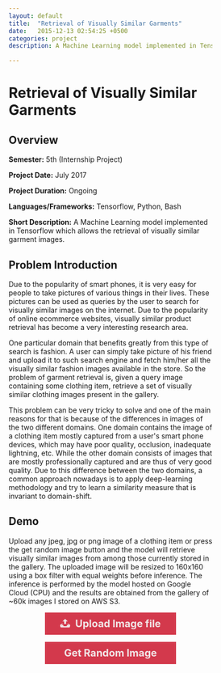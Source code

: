 ```yaml
---
layout: default
title:  "Retrieval of Visually Similar Garments"
date:   2015-12-13 02:54:25 +0500
categories: project
description: A Machine Learning model implemented in Tensorflow which allows the retrieval of visually similar garment images.

---
```

# **Retrieval of Visually Similar Garments**
## **Overview**
**Semester:** 5th (Internship Project)

**Project Date:** July 2017

**Project Duration:** Ongoing

**Languages/Frameworks:** Tensorflow, Python, Bash

**Short Description:** A Machine Learning model implemented in Tensorflow which
allows the retrieval of visually similar garment images.

## **Problem Introduction**
Due to the popularity of smart phones, it is very easy for people to
take pictures of various things in their lives. These pictures can be
used as queries by the user to search for visually similar images on the
internet. Due to the popularity of online ecommerce websites, visually
similar product retrieval has become a very interesting research area.

One particular domain that benefits greatly from this type of search is
fashion. A user can simply take picture of his friend and upload it to
such search engine and fetch him/her all the visually similar fashion
images available in the store. So the problem of garment retrieval is,
given a query image containing some clothing item, retrieve a set of
visually similar clothing images present in the gallery.

This problem can be very tricky to solve and one of the main reasons for
that is because of the differences in images of the two different
domains. One domain contains the image of a clothing item mostly
captured from a user's smart phone devices, which may have poor quality,
occlusion, inadequate lightning, etc. While the other domain consists of
images that are mostly professionally captured and are thus of very good
quality. Due to this difference between the two domains, a common
approach nowadays is to apply deep-learning methodology and try to learn
a similarity measure that is invariant to domain-shift.

## **Demo**
Upload any jpeg, jpg or png image of a clothing item or press the get
random image button and the model will retrieve visually similar images
from among those currently stored in the gallery. The uploaded image will
be resized to 160x160 using a box filter with equal weights before inference.
The inference is performed by the model hosted on Google Cloud (CPU) and the
results are obtained from the gallery of ~60k images I stored on AWS S3.

<style>
* {
    box-sizing: border-box;
}

.row {
    display: -ms-flexbox; /* IE10 */
    display: flex;
    -ms-flex-wrap: wrap; /* IE10 */
    flex-wrap: wrap;
    padding: 0 4px;
}

.column {
    -ms-flex: 25%; /* IE10 */
    flex: 25%;
    max-width: 25%;
    padding: 0 4px;
}

.column img {
    margin-top: 8px;
    vertical-align: middle;
}

@media (max-width: 800px) {
    .column {
        -ms-flex: 50%;
        flex: 50%;
        max-width: 50%;
    }
}


@media (max-width: 600px) {
    .column {
        -ms-flex: 100%;
        flex: 100%;
        max-width: 100%;
    }
}

.btns {
    width: 0.1px;
    height: 0.1px;
    opacity: 0;
    overflow: hidden;
    position: absolute;
    z-index: -1;
}

.btns + label {
    width: 260px;
    max-width: 80% !important;
    font-size: 1.25rem;
    /* 20px */
    font-weight: 700;
    text-overflow: ellipsis;
    white-space: nowrap;
    cursor: pointer;
    display: inline-block;
    overflow: hidden;
    padding: 0.625rem 1.25rem;
    /* 10px 20px */
}

.btns:focus + label,
.btns.has-focus + label{
    outline: 1px dotted #000;
    outline: -webkit-focus-ring-color auto 5px;
}

#file1+ label svg {
    width: 1em;
    height: 1em;
    vertical-align: middle;
    fill: currentColor;
    margin-top: -0.25em;
    /* 4px */
    margin-right: 0.25em;
    /* 4px */
}


.btns + label {
    color: #f1e5e6;
    background-color: #d3394c;
}

.btns:focus + label,
.btns.has-focus + label,
.btns + label:hover {
    background-color: #722040;
}


.btns + label {
	cursor: pointer; /* "hand" cursor */
}

.btns:focus + label {
	outline: 1px dotted #000;
	outline: -webkit-focus-ring-color auto 5px;
}

.center {
    margin: auto;
}

</style>

<form enctype="multipart/form-data" style="text-align: center;">
    <input class="btns" type="file" name="file" id="file1"/>
    <label for="file1"><svg xmlns="http://www.w3.org/2000/svg" width="20" height="17" viewBox="0 0 20 17"><path d="M10 0l-5.2 4.9h3.3v5.1h3.8v-5.1h3.3l-5.2-4.9zm9.3 11.5l-3.2-2.1h-2l3.4 2.6h-3.5c-.1 0-.2.1-.2.1l-.8 2.3h-6l-.8-2.2c-.1-.1-.1-.2-.2-.2h-3.6l3.4-2.6h-2l-3.2 2.1c-.4.3-.7 1-.6 1.5l.6 3.1c.1.5.7.9 1.2.9h16.3c.6 0 1.1-.4 1.3-.9l.6-3.1c.1-.5-.2-1.2-.7-1.5z"/></svg> <span>Upload Image file</span></label>
</form>

<div style="text-align:center;">
    <button class="btns" id="random"></button>
    <label for="random"><span>Get Random Image</span></label>
</div>
<br>

<div style="text-align:center;">
    <img id="src" src=""/>
</div>
          
<br>
<div id="results" class="row">
    <div class="column">
        <img src=""/>
        <img src=""/>
        <img src=""/>
        <img src=""/>
    </div>
    <div class="column">
        <img src=""/>
        <img src=""/>
        <img src=""/>
        <img src=""/>
    </div>
    <div class="column">
        <img src=""/>
        <img src=""/>
        <img src=""/>
        <img src=""/>
    </div>
    <div class="column">
        <img src=""/>
        <img src=""/>
        <img src=""/>
        <img src=""/>
    </div>
</div>
<script>
 $("#file1").on("change", function() {
    formdata = new FormData();
    var file = this.files[0];
    if (formdata) {
        formdata.append("file", file);
        jQuery.getJSON({
            url: "https://garment-retrieval.appspot.com/",
            type: "POST",
            data: formdata,
            processData: false,
            contentType: false,
            success: function(response) {
                $('#src').attr("src", "");
                $('#results img').each(function(index) {
                    $(this).attr("src", "");
                    $(this).attr("src", response[index]);
                });
            }
        });
    }
});
$("#random").on("click", function() {
    jQuery.getJSON({
        url: "https://garment-retrieval.appspot.com/random",
        type: "GET",
        processData: false,
        contentType: false,
        success: function(response) {
            $('#src').attr("src", response[0]);
            $('#results img').each(function(index) {
                $(this).attr("src", "");
                $(this).attr("src", response[index+1]);
            });
        }
    });
});
    
/*
	Script by Osvaldas Valutis
	Available for use under the MIT License
*/
'use strict';

;( function ( document, window, index )
{
	var inputs = document.querySelectorAll( '#file1' );
	Array.prototype.forEach.call( inputs, function( input )
	{
		var label	 = input.nextElementSibling,
			labelVal = label.innerHTML;

		input.addEventListener( 'change', function( e )
		{
			var fileName = '';
			if( this.files && this.files.length > 1 )
				fileName = ( this.getAttribute( 'data-multiple-caption' ) || '' ).replace( '{count}', this.files.length );
			else
				fileName = e.target.value.split( '\\' ).pop();

			if( fileName )
				label.querySelector( 'span' ).innerHTML = fileName;
			else
				label.innerHTML = labelVal;
		});

		// Firefox bug fix
		input.addEventListener( 'focus', function(){ input.classList.add( 'has-focus' ); });
		input.addEventListener( 'blur', function(){ input.classList.remove( 'has-focus' ); });
	});
}( document, window, 0 ));
</script>
